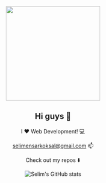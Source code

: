 <div align="center">


<img width="250" src="https://media.giphy.com/media/kFHT64PButf46M7rvP/giphy.gif">

## Hi guys :wave:

I :heart: Web Development! :computer:

selimensarkoksal@gmail.com :mailbox:

Check out my repos :arrow_down:

![Selim's GitHub stats](https://github-readme-stats.vercel.app/api?username=selimensar&show_icons=true&theme=dark)

</div>

